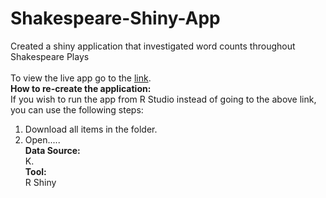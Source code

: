 # Shakespeare-Shiny-App
Created a shiny application that investigated word counts throughout Shakespeare Plays <br> <br>
To view the live app go to the [link](https://dsba5122-spring-2022-lr.shinyapps.io/lraslova_problem_set_3/?fbclid=IwAR0sNYvB_HOdBNxAfvgZ48d70F4XNk9bhqphJoESzL5K4dbEqGHTKcKTf9k).
<br>
**How to re-create the application:** <br>
If you wish to run the app from R Studio instead of going to the above link, you can use the following steps:
1. Download all items in the folder.
2. Open.....<br>
**Data Source: <br>**
K. <br>
**Tool:** <br>
R Shiny <br>
